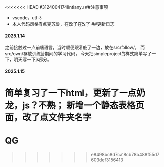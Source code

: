 <<<<<<< HEAD
#3124004174lintianyu
##注意事项
+ vscode，utf-8
+ 本人代码风格有点克苏鲁，在改了在改了
##更新日志
#### 2025.1.14
之前接触过一点前端语言，当时顺便跟着敲了一边，放在src/follow/，
而src/own/存放训练营期间的学习代码，
今天把simpleproject的样式简单写了一下，明天写一下js部分。
#### 2025.1.15
简单复习了一下html，更新了一点奶龙，js？不熟；
新增一个静态表格页面，改了点文件夹名字
=======
# QG
>>>>>>> e8498bc8d7ca18cb78b488f55d7603def3156413
